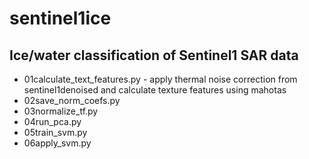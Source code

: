 # sentinel1ice
## Ice/water classification of Sentinel1 SAR data

 * 01calculate_text_features.py - apply thermal noise correction from sentinel1denoised and calculate texture features using mahotas
 * 02save_norm_coefs.py
 * 03normalize_tf.py
 * 04run_pca.py
 * 05train_svm.py
 * 06apply_svm.py
